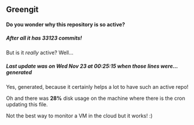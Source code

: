 ## Greengit

#### Do you wonder why this repository is so active?

##### After all it has 33123 commits!

But is it *really* active? Well...

##### Last update was on Wed Nov 23 at 00:25:15 when those lines were... generated

Yes, generated, because it certainly helps a lot to have such an active repo!

Oh and there was **28%** disk usage on the machine
where there is the cron updating this file.

Not the best way to monitor a VM in the cloud but it works! :)
